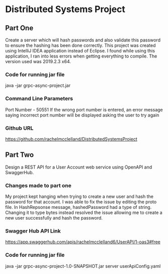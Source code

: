 # Distributed Systems Project

## Part One 
Create a server which will hash passwords and also validate this password to ensure the hashing has 
been done correctly.
This project was created using IntelliJ IDEA application instead of Eclipse. I found while using this application, I ran into less errors when getting everything to compile. The version used was 2019.2.3 x64.


### Code for running jar file
java -jar grpc-async-project.jar

### Command Line Parameters
Port Number - 50551
If the wrong port number is entered, an error message saying incorrect port number will be displayed 
asking the user to try again


### Github URL
https://github.com/rachelmcclelland/DistributedSystemsProject

## Part Two
Design a REST API for a User Account web service using OpenAPI and SwaggerHub.

### Changes made to part one
My project kept hanging when trying to create a new user and hash the password for that account.
I was able to fix the issue by editing the proto file. In HashRepsonse message, hashedPassword had a type of string. Changing it to type bytes instead resolved the issue allowing me to create a new user successfully and hash the password.

### Swagger Hub API Link
https://app.swaggerhub.com/apis/rachelmcclelland6/UserAPI/1-oas3#free

### Code for running jar file
java -jar grpc-async-project-1.0-SNAPSHOT.jar server userApiConfig.yaml

